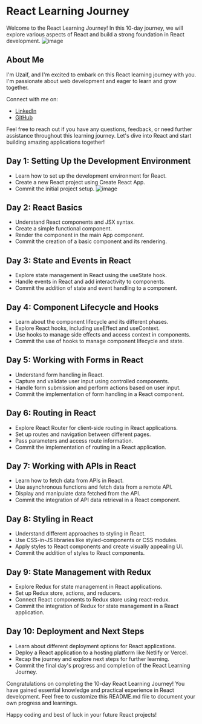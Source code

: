 # React Learning Journey

Welcome to the React Learning Journey! In this 10-day journey, we will explore various aspects of React and build a strong foundation in React development.
![image](https://github.com/uzaifahmad/Learn-React-with-me/assets/36407996/8c2cc8d6-fb69-4854-8e4b-6c14ccd7229a)
## About Me

I'm Uzaif, and I'm excited to embark on this React learning journey with you. I'm passionate about web development and eager to learn and grow together.


Connect with me on:

- [LinkedIn](https://www.linkedin.com/in/theuas)
- [GitHub](https://github.com/uzaifahmad)

Feel free to reach out if you have any questions, feedback, or need further assistance throughout this learning journey. Let's dive into React and start building amazing applications together!


## Day 1: Setting Up the Development Environment

- Learn how to set up the development environment for React.
- Create a new React project using Create React App.
- Commit the initial project setup.
![image](https://github.com/uzaifahmad/Learn-React-with-me/assets/36407996/461e0293-5b4c-4866-a987-f0a35a414cc2)

## Day 2: React Basics

- Understand React components and JSX syntax.
- Create a simple functional component.
- Render the component in the main App component.
- Commit the creation of a basic component and its rendering.

## Day 3: State and Events in React

- Explore state management in React using the useState hook.
- Handle events in React and add interactivity to components.
- Commit the addition of state and event handling to a component.

## Day 4: Component Lifecycle and Hooks

- Learn about the component lifecycle and its different phases.
- Explore React hooks, including useEffect and useContext.
- Use hooks to manage side effects and access context in components.
- Commit the use of hooks to manage component lifecycle and state.

## Day 5: Working with Forms in React

- Understand form handling in React.
- Capture and validate user input using controlled components.
- Handle form submission and perform actions based on user input.
- Commit the implementation of form handling in a React component.

## Day 6: Routing in React

- Explore React Router for client-side routing in React applications.
- Set up routes and navigation between different pages.
- Pass parameters and access route information.
- Commit the implementation of routing in a React application.

## Day 7: Working with APIs in React

- Learn how to fetch data from APIs in React.
- Use asynchronous functions and fetch data from a remote API.
- Display and manipulate data fetched from the API.
- Commit the integration of API data retrieval in a React component.

## Day 8: Styling in React

- Understand different approaches to styling in React.
- Use CSS-in-JS libraries like styled-components or CSS modules.
- Apply styles to React components and create visually appealing UI.
- Commit the addition of styles to React components.

## Day 9: State Management with Redux

- Explore Redux for state management in React applications.
- Set up Redux store, actions, and reducers.
- Connect React components to Redux store using react-redux.
- Commit the integration of Redux for state management in a React application.

## Day 10: Deployment and Next Steps

- Learn about different deployment options for React applications.
- Deploy a React application to a hosting platform like Netlify or Vercel.
- Recap the journey and explore next steps for further learning.
- Commit the final day's progress and completion of the React Learning Journey.

Congratulations on completing the 10-day React Learning Journey! You have gained essential knowledge and practical experience in React development. Feel free to customize this README.md file to document your own progress and learnings.

Happy coding and best of luck in your future React projects!
